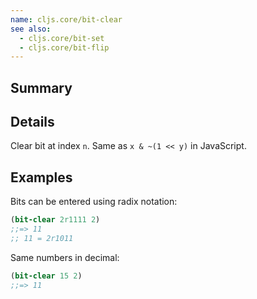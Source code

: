```yaml
---
name: cljs.core/bit-clear
see also:
  - cljs.core/bit-set
  - cljs.core/bit-flip
---
```


## Summary

## Details

Clear bit at index `n`.  Same as `x & ~(1 << y)` in JavaScript.

## Examples

Bits can be entered using radix notation:

```clj
(bit-clear 2r1111 2)
;;=> 11
;; 11 = 2r1011
```

Same numbers in decimal:

```clj
(bit-clear 15 2)
;;=> 11
```
